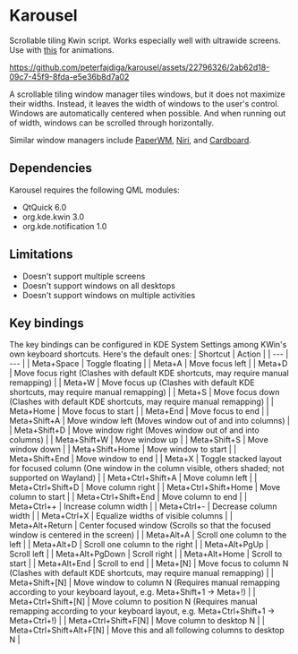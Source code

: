 # Karousel
Scrollable tiling Kwin script. Works especially well with ultrawide screens.
Use with [this](https://github.com/peterfajdiga/kwin4_effect_geometry_change) for animations.

https://github.com/peterfajdiga/karousel/assets/22796326/2ab62d18-09c7-45f9-8fda-e5e36b8d7a02

A scrollable tiling window manager tiles windows, but it does not maximize their widths. Instead, it leaves the width of windows to the user's control.
Windows are automatically centered when possible. And when running out of width, windows can be scrolled through horizontally.

Similar window managers include [PaperWM](https://github.com/paperwm/PaperWM),
[Niri](https://github.com/YaLTeR/niri), and
[Cardboard](https://gitlab.com/cardboardwm/cardboard).

## Dependencies
Karousel requires the following QML modules:
- QtQuick 6.0
- org.kde.kwin 3.0
- org.kde.notification 1.0

## Limitations
- Doesn't support multiple screens
- Doesn't support windows on all desktops
- Doesn't support windows on multiple activities

## Key bindings
The key bindings can be configured in KDE System Settings among KWin's own keyboard shortcuts.
Here's the default ones:
| Shortcut                 | Action                                                                                                                         |
| ---                      | ---                                                                                                                            |
| Meta+Space               | Toggle floating                                                                                                                |
| Meta+A                   | Move focus left                                                                                                                |
| Meta+D                   | Move focus right (Clashes with default KDE shortcuts, may require manual remapping)                                            |
| Meta+W                   | Move focus up (Clashes with default KDE shortcuts, may require manual remapping)                                               |
| Meta+S                   | Move focus down (Clashes with default KDE shortcuts, may require manual remapping)                                             |
| Meta+Home                | Move focus to start                                                                                                            |
| Meta+End                 | Move focus to end                                                                                                              |
| Meta+Shift+A             | Move window left (Moves window out of and into columns)                                                                        |
| Meta+Shift+D             | Move window right (Moves window out of and into columns)                                                                       |
| Meta+Shift+W             | Move window up                                                                                                                 |
| Meta+Shift+S             | Move window down                                                                                                               |
| Meta+Shift+Home          | Move window to start                                                                                                           |
| Meta+Shift+End           | Move window to end                                                                                                             |
| Meta+X                   | Toggle stacked layout for focused column (One window in the column visible, others shaded; not supported on Wayland)           |
| Meta+Ctrl+Shift+A        | Move column left                                                                                                               |
| Meta+Ctrl+Shift+D        | Move column right                                                                                                              |
| Meta+Ctrl+Shift+Home     | Move column to start                                                                                                           |
| Meta+Ctrl+Shift+End      | Move column to end                                                                                                             |
| Meta+Ctrl++              | Increase column width                                                                                                          |
| Meta+Ctrl+-              | Decrease column width                                                                                                          |
| Meta+Ctrl+X              | Equalize widths of visible columns                                                                                             |
| Meta+Alt+Return          | Center focused window (Scrolls so that the focused window is centered in the screen)                                           |
| Meta+Alt+A               | Scroll one column to the left                                                                                                  |
| Meta+Alt+D               | Scroll one column to the right                                                                                                 |
| Meta+Alt+PgUp            | Scroll left                                                                                                                    |
| Meta+Alt+PgDown          | Scroll right                                                                                                                   |
| Meta+Alt+Home            | Scroll to start                                                                                                                |
| Meta+Alt+End             | Scroll to end                                                                                                                  |
| Meta+[N]                 | Move focus to column N (Clashes with default KDE shortcuts, may require manual remapping)                                      |
| Meta+Shift+[N]           | Move window to column N (Requires manual remapping according to your keyboard layout, e.g. Meta+Shift+1 -> Meta+!)             |
| Meta+Ctrl+Shift+[N]      | Move column to position N (Requires manual remapping according to your keyboard layout, e.g. Meta+Ctrl+Shift+1 -> Meta+Ctrl+!) |
| Meta+Ctrl+Shift+F[N]     | Move column to desktop N                                                                                                       |
| Meta+Ctrl+Shift+Alt+F[N] | Move this and all following columns to desktop N                                                                               |
